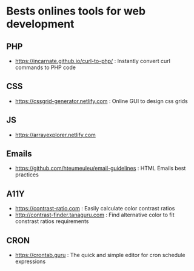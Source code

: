 # Bests onlines tools for web development

## PHP
* https://incarnate.github.io/curl-to-php/ : Instantly convert curl commands to PHP code

## CSS
* https://cssgrid-generator.netlify.com : Online GUI to design css grids

## JS
* https://arrayexplorer.netlify.com

## Emails
* https://github.com/hteumeuleu/email-guidelines : HTML Emails best practices

## A11Y
* https://contrast-ratio.com : Easily calculate color contrast ratios
* http://contrast-finder.tanaguru.com : Find alternative color to fit constrast ratios requirements

## CRON
* https://crontab.guru : The quick and simple editor for cron schedule expressions
